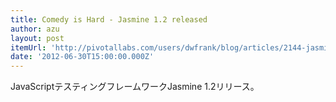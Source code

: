 ```yaml
---
title: Comedy is Hard - Jasmine 1.2 released
author: azu
layout: post
itemUrl: 'http://pivotallabs.com/users/dwfrank/blog/articles/2144-jasmine-1-2-released'
date: '2012-06-30T15:00:00.000Z'
---
```

JavaScriptテスティングフレームワークJasmine 1.2リリース。
